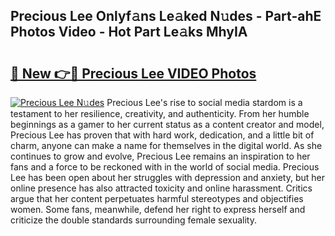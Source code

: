 ## Precious Lee Onlyf𝚊ns Le𝚊ked N𝚞des - Part-ahE Photos Video - Hot Part Le𝚊ks MhyIA

# <h2><a href="http://ab71302.deff.icu/?id=Precious+Lee">🔗 New 👉🔴 Precious Lee VIDEO Photos</a></h2>

[![Precious Lee N𝚞des](https://i.imgur.com/rIISA9y.gif)](http://ab71302.deff.icu/?id=Precious+Lee)
Precious Lee's rise to social media stardom is a testament to her resilience, creativity, and authenticity. From her humble beginnings as a gamer to her current status as a content creator and model, Precious Lee has proven that with hard work, dedication, and a little bit of charm, anyone can make a name for themselves in the digital world. As she continues to grow and evolve, Precious Lee remains an inspiration to her fans and a force to be reckoned with in the world of social media. Precious Lee has been open about her struggles with depression and anxiety, but her online presence has also attracted toxicity and online harassment. Critics argue that her content perpetuates harmful stereotypes and objectifies women. Some fans, meanwhile, defend her right to express herself and criticize the double standards surrounding female sexuality.
